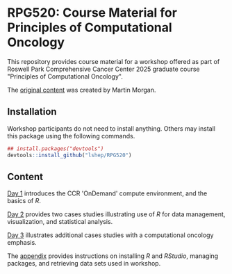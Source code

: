 
# RPG520: Course Material for Principles of Computational Oncology

<!-- badges: start -->
<!-- badges: end -->

This repository provides course material for a workshop offered as
part of Roswell Park Comprehensive Cancer Center 2025 graduate course
"Principles of Computational Oncology".

The [original content](https://mtmorgan.github.io/RPG520/) was created by Martin Morgan. 

## Installation

Workshop participants do not need to install anything. Others may
install this package using the following commands.

``` r
## install.packages("devtools")
devtools::install_github("lshep/RPG520")
```

## Content

[Day 1][] introduces the CCR 'OnDemand' compute environment, and the
basics of *R*.

[Day 2][] provides two cases studies illustrating use of *R* for data
management, visualization, and statistical analysis.

[Day 3][] illustrates additional cases studies with a computational
oncology emphasis.

The [appendix][] provides instructions on installing *R* and
*RStudio*, managing packages, and retrieving data sets used in
workshop.

[Day 1]: articles/day_1.html
[Day 2]: articles/day_2.html
[Day 3]: articles/day_3.html
[appendix]: articles/z_appendix.html
